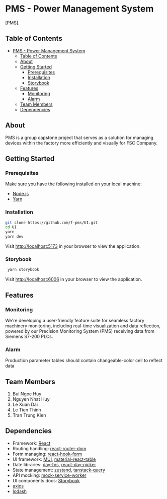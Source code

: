 # PMS - Power Management System

[PMS].

## Table of Contents

- [PMS - Power Management System](#pms---power-management-system)
  - [Table of Contents](#table-of-contents)
  - [About](#about)
  - [Getting Started](#getting-started)
    - [Prerequisites](#prerequisites)
    - [Installation](#installation)
    - [Storybook](#storybook)
  - [Features](#features)
    - [Monitoring](#monitoring)
    - [Alarm](#alarm)
  - [Team Members](#team-members)
  - [Dependencies](#dependencies)

## About

PMS is a group capstone project that serves as a solution for managing devices within the factory more efficiently and visually for FSC Company.

## Getting Started

### Prerequisites

Make sure you have the following installed on your local machine:

- [Node.js](https://nodejs.org/)
- [Yarn](https://yarnpkg.com/)

### Installation

   ```bash
   git clone https://github.com/f-pms/UI.git
   cd UI
   yarn
   yarn dev
   ```

   Visit <http://localhost:5173> in your browser to view the application.

### Storybook

  ```bash
   yarn storybook
   ```

   Visit <http://localhost:6006> in your browser to view the application.

## Features

### Monitoring

We're developing a user-friendly feature suite for seamless factory machinery monitoring, including real-time visualization and data reflection, powered by our Precision Monitoring System (PMS) receiving data from Siemens S7-200 PLCs.

### Alarm

Production parameter tables should contain changeable-color cell to reflect data

## Team Members

1. Bui Ngoc Huy
2. Nguyen Nhat Huy
3. Le Xuan Dai
4. Le Tien Thinh
5. Tran Trung Kien

## Dependencies

- Framework: [React](https://react.dev/)
- Routing handling: [react-router-dom](https://reactrouter.com/en/main)
- Form managing: [react-hook-form](https://react-hook-form.com/)
- UI framework: [MUI](https://mui.com/), [material-react-table](https://www.material-react-table.com/)
- Date libraries: [day-fns](https://date-fns.org/), [react-day-picker](https://react-day-picker.js.org/)
- State management: [zustand](https://github.com/pmndrs/zustand), [tanstack-query](https://tanstack.com/query/latest)
- API mocking: [mock-service-worker](https://mswjs.io/)
- UI components docs: [Storybook](https://storybook.js.org/)
- [axios](https://axios-http.com/)
- [lodash](https://lodash.com/)
  
